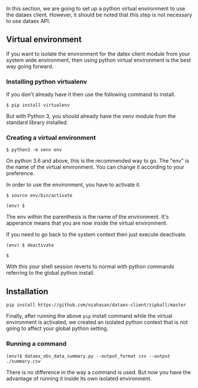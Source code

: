 In this section, we are going to set up a python virtual environment to use the dataex client. However, it should be noted that this step is not necessary to use dataex API.


## Virtual environment

If you want to isolate the environment for the datex client module from your system wide environment, then using python virtual environment is the best way going forward.

### Installing python virtualenv

If you don't already have it then use the following command to install.

```
$ pip install virtualenv
```
But with Python 3, you should already have the venv module from the standard library installed.

### Creating a virtual environment

```
$ python3 -m venv env
```
On python 3.6 and above, this is the recommended way to go. The "env" is the name of the virtual environment. You can change it according to your preference. 

In order to use the environment, you have to activate it. 

```
$ source env/bin/activate

(env) $
``` 
The env within the parenthesis is the name of the environment. It's apperance means that you are now inside the virtual environment.

If you need to go back to the system context then just execute deactivate.
```
(env) $ deactivate

$
```
With this your shell session reverts to normal with python commands referring to the global python install.

## Installation

```
pip install https://github.com/nzahasan/dataex-client/zipball/master
```

Finally, after running the above `pip` install command while the virtual environment is activated, we created an isolated python context that is not going to affect your global python setting.

### Running a command

```
(env)$ dataex_obs_data_summary.py --output_format csv --output ./summary.csv
```
There is no difference in the way a command is used. But now you have the advantage of running it inside its own isolated environment.  
